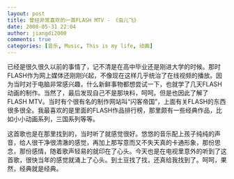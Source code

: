 ```yaml
---
layout: post
title: 曾经非常喜欢的一首FLASH MTV - 《虫儿飞》
date: 2008-05-31 22:04
author: jiangdi2000
comments: true
categories: [音乐, Music, This is my life, 动画]
---
```



已经是很久很久以前的事情了，记不清是在高中毕业还是刚进大学的时候。那时FLASH作为网上媒体还刚刚兴起，不像现在这样几乎统治了在线视频的播放。因为当时对于电脑非常感兴趣，什么新鲜事物都想尝试一下，也就学了几天FLASH动画的制作。当然了，最后发现自己不是那块料，呵呵。但是也因此了解了FLASH MTV。当时有个很有名的制作网站叫“闪客帝国”，上面有关FLASH的东西很多很全。我最喜欢的是里面的FLASH作品排行榜，那里颇有一些经典作品，比如小小动画系列，三国系列等等。

这首歌也是在那里找到的，当时听了就感觉很好。悠悠的音乐配上孩子纯纯的声音，给人很干净很清澈的感觉，再加上那写意而又不失天真的卡通形象，那份思念，那份感情，随着歌声轻易的就印在了心头。今天也是在电视里意外的听到了这首歌，很快当年的感觉就涌上了心头。到土豆找了找，还真给我找到了。呵呵，果然，经典就是经典。
